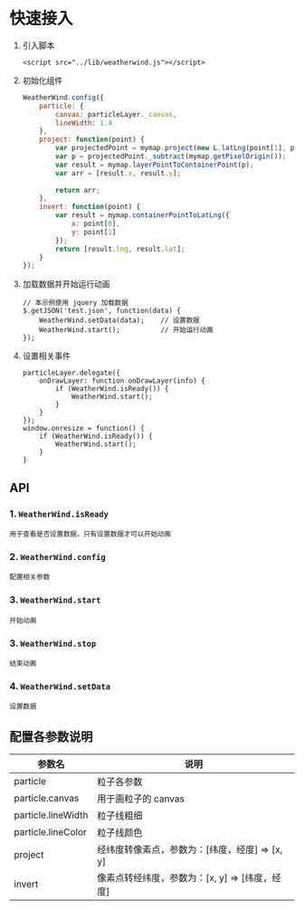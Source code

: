 # 快速接入
1. 引入脚本
    ```
    <script src="../lib/weatherwind.js"></script>
    ````
1. 初始化组件
    ```javascript
    WeatherWind.config({
        particle: {
            canvas: particleLayer._canvas,
            lineWidth: 1.4
        },
        project: function(point) {
            var projectedPoint = mymap.project(new L.latLng(point[1], point[0]));
            var p = projectedPoint._subtract(mymap.getPixelOrigin());
            var result = mymap.layerPointToContainerPoint(p);
            var arr = [result.x, result.y];
        
            return arr;
        },
        invert: function(point) {
            var result = mymap.containerPointToLatLng({
                x: point[0],
                y: point[1]
            });
            return [result.lng, result.lat];
        }
    });
    ```
1. 加载数据并开始运行动画
    ```
    // 本示例使用 jquery 加载数据
    $.getJSON('test.json', function(data) {
        WeatherWind.setData(data);    // 设置数据
        WeatherWind.start();          // 开始运行动画
    });
    ```
1. 设置相关事件
    ```
    particleLayer.delegate({
        onDrawLayer: function onDrawLayer(info) {
            if (WeatherWind.isReady()) {
                WeatherWind.start();
            }
        }
    });
    window.onresize = function() {
        if (WeatherWind.isReady()) {
            WeatherWind.start();
        }
    }
    ```

## API
### 1. `WeatherWind.isReady`  
    用于查看是否设置数据，只有设置数据才可以开始动画
### 2. `WeatherWind.config`
    配置相关参数
### 3. `WeatherWind.start`
    开始动画
### 3. `WeatherWind.stop`
    结束动画
### 4. `WeatherWind.setData`
    设置数据   

## 配置各参数说明

参数名 | 说明
--- | ---
particle | 粒子各参数
particle.canvas | 用于画粒子的 canvas
particle.lineWidth | 粒子线粗细
particle.lineColor | 粒子线颜色
project | 经纬度转像素点，参数为：[纬度，经度] => [x, y]
invert | 像素点转经纬度，参数为：[x, y] => [纬度，经度]